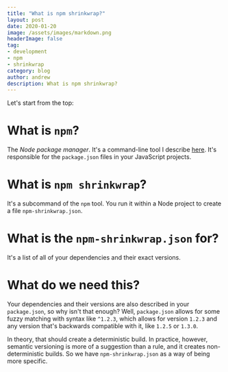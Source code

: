 ```yaml
---
title: "What is npm shrinkwrap?"
layout: post
date: 2020-01-20
image: /assets/images/markdown.png
headerImage: false
tag:
- development
- npm
- shrinkwrap
category: blog
author: andrew
description: What is npm shrinkwrap?
---
```


Let's start from the top:

# What is `npm`?
The *Node package manager*. It's a command-line tool I describe [here](./from-zero-to-one-with-node/).
It's responsible for the `package.json` files in your JavaScript projects.

# What is `npm shrinkwrap`?
It's a subcommand of the `npm` tool. You run it within a Node project to create a file `npm-shrinkwrap.json`.

# What is the `npm-shrinkwrap.json` for?
It's a list of all of your dependencies and their exact versions.

# What do we need this?
Your dependencies and their versions are also described in your `package.json`, so why isn't that enough? Well,
`package.json` allows for some fuzzy matching with syntax like `^1.2.3`, which allows for version `1.2.3` and any
version that's backwards compatible with it, like `1.2.5` or `1.3.0`.

In theory, that should create a deterministic build. In practice, however, semantic versioning is more of a suggestion
than a rule, and it creates non-deterministic builds. So we have `npm-shrinkwrap.json` as a way of being more specific.
